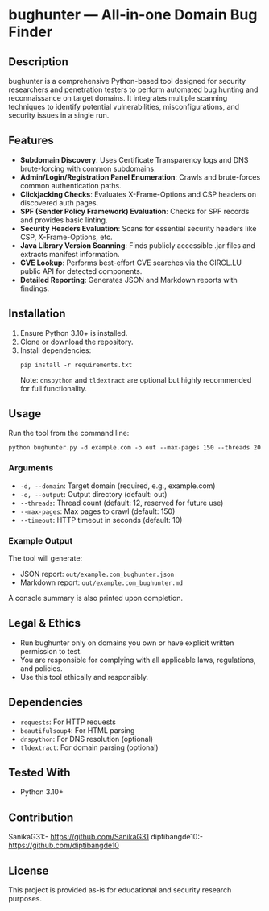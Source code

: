 # bughunter — All-in-one Domain Bug Finder

## Description

bughunter is a comprehensive Python-based tool designed for security researchers and penetration testers to perform automated bug hunting and reconnaissance on target domains. It integrates multiple scanning techniques to identify potential vulnerabilities, misconfigurations, and security issues in a single run.

## Features

- **Subdomain Discovery**: Uses Certificate Transparency logs and DNS brute-forcing with common subdomains.
- **Admin/Login/Registration Panel Enumeration**: Crawls and brute-forces common authentication paths.
- **Clickjacking Checks**: Evaluates X-Frame-Options and CSP headers on discovered auth pages.
- **SPF (Sender Policy Framework) Evaluation**: Checks for SPF records and provides basic linting.
- **Security Headers Evaluation**: Scans for essential security headers like CSP, X-Frame-Options, etc.
- **Java Library Version Scanning**: Finds publicly accessible .jar files and extracts manifest information.
- **CVE Lookup**: Performs best-effort CVE searches via the CIRCL.LU public API for detected components.
- **Detailed Reporting**: Generates JSON and Markdown reports with findings.

## Installation

1. Ensure Python 3.10+ is installed.
2. Clone or download the repository.
3. Install dependencies:
   ```
   pip install -r requirements.txt
   ```
   Note: `dnspython` and `tldextract` are optional but highly recommended for full functionality.

## Usage

Run the tool from the command line:

```
python bughunter.py -d example.com -o out --max-pages 150 --threads 20
```

### Arguments

- `-d, --domain`: Target domain (required, e.g., example.com)
- `-o, --output`: Output directory (default: out)
- `--threads`: Thread count (default: 12, reserved for future use)
- `--max-pages`: Max pages to crawl (default: 150)
- `--timeout`: HTTP timeout in seconds (default: 10)

### Example Output

The tool will generate:
- JSON report: `out/example.com_bughunter.json`
- Markdown report: `out/example.com_bughunter.md`

A console summary is also printed upon completion.

## Legal & Ethics

- Run bughunter only on domains you own or have explicit written permission to test.
- You are responsible for complying with all applicable laws, regulations, and policies.
- Use this tool ethically and responsibly.

## Dependencies

- `requests`: For HTTP requests
- `beautifulsoup4`: For HTML parsing
- `dnspython`: For DNS resolution (optional)
- `tldextract`: For domain parsing (optional)

## Tested With

- Python 3.10+

## Contribution
SanikaG31:- https://github.com/SanikaG31
diptibangde10:- https://github.com/diptibangde10

## License

This project is provided as-is for educational and security research purposes.

